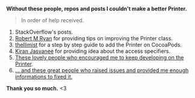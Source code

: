 <b> Without these people, repos and posts I couldn't make a better Printer.</b>

> In order of help received.

1. StackOverflow's posts.
2. [Robert M Ryan](https://github.com/robertmryan) for providing tips on improving the Printer class.
3. [thellimist](https://github.com/thellimist/EZPods) for a step by step guide to add the Printer on CocoaPods.
4. [Kiran Jasvanee](https://github.com/KiranJasvanee) for providing idea about the access specifiers.
5. [These lovely people who encouraged me to keep developing on the Printer](https://github.com/hemangshah/printer/stargazers).
6. [... and these great people who raised issues and provided me enough informations to fixed it.](https://github.com/hemangshah/printer/issues?q=is%3Aissue+is%3Aclosed)

**Thank you so much.** <3
